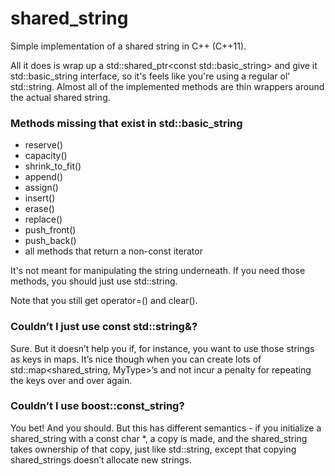 # shared_string

Simple implementation of a shared string in C++ (C++11).

All it does is wrap up a std::shared_ptr<const std::basic_string<CharT>> and give it std::basic_string interface, so it's feels like you're using a regular ol' std::string.  Almost all of the implemented methods are thin wrappers around the actual shared string.

### Methods missing that exist in std::basic_string

- reserve()
- capacity()
- shrink_to_fit()
- append()
- assign()
- insert()
- erase()
- replace()
- push_front()
- push_back()
- all methods that return a non-const iterator

It's not meant for manipulating the string underneath.  If you need those methods, you should just use std::string.

Note that you still get operator=() and clear().

### Couldn’t I just use const std::string&?  

Sure.  But it doesn’t help you if, for instance, you want to use those strings as keys in maps.  It’s nice though when you can create lots of std::map<shared_string, MyType>’s and not incur a penalty for repeating the keys over and over again.

### Couldn’t I use boost::const_string?

You bet! And you should. But this has different semantics - if you initialize a shared_string with a const char *, a copy is made, and the shared_string takes ownership of that copy, just like std::string, except that copying shared_strings doesn’t allocate new strings.
